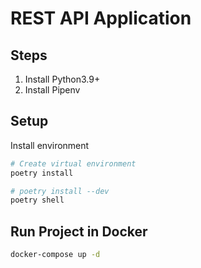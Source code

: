 # REST API Application

## Steps
1. Install Python3.9+
2. Install Pipenv

## Setup
Install environment
```bash
# Create virtual environment
poetry install

# poetry install --dev
poetry shell
```

## Run Project in Docker
```bash
docker-compose up -d 
```
